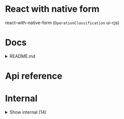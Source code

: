 # React with native form

react-with-native-form (`OperationClassification` ui-cjs)



# Docs

<details><summary>README.md</summary>
    
  # Forms

## `NB: Experimental package!`

Plug-and-play yet unopinionated and extensible forms constructor for React and React Native apps with high-class typescript support!


### Installation

```bash
yarn add react-with-native-form
```

Please note:

- You need to create your own inputs, or you can use our default inputs, see [Form inputs](/react-with-native/form-inputs) for installation instructions
- You need [react-with-native](/react-with-native) for this.


### Usage

Create a wrapper like this:

```tsx
import DataForm, {
  setConfig,
  makeInputField,
  Field,
  Keys,
  DataFormProps,
} from "react-with-native-form";

import {
  TextInput,
  TextInputType,
  PasswordInput,
  PasswordInputType,
  DateInput,
  DateInputType,
  DatetimeInput,
  DatetimeInputType,
  // MapInput,
  // MapInputType,
  NumberInput,
  NumberInputType,
  SelectInput,
  SelectInputType,
  StarsInput,
  StarsInputType,
  PhoneInput,
  PhoneInputType,
  TextAreaInput,
  TextAreaInputType,
  TimeInputType,
  TimeInput,
  ToggleInput,
  ToggleInputType,
  SelectMultipleInput,
  SelectMultipleInputType,
} from "react-with-native-form-inputs";

const text = { component: TextInput };
const password = { component: PasswordInput };
const date = { component: DateInput };
const datetime = { component: DatetimeInput };
const number = { component: NumberInput };
const select = { component: SelectInput };
const selectMultiple = { component: SelectMultipleInput };
const stars = { component: StarsInput };
const phone = { component: PhoneInput };
const textArea = { component: TextAreaInput };
const time = { component: TimeInput };
const toggle = { component: ToggleInput };

const plugins = {
  text,
  password,
  date,
  datetime,
  number,
  select,
  selectMultiple,
  stars,
  phone,
  textArea,
  time,
  toggle,
};

export const makeField = <T extends Keys<Inputs>>(
  type: T,
  config: Omit<Field<Inputs, T>, "type">
) => makeInputField<Inputs, T>(type, config);

export interface Inputs {
  text: TextInputType;
  password: PasswordInputType;
  date: DateInputType;
  datetime: DatetimeInputType;
  number: NumberInputType;
  select: SelectInputType;
  selectMultiple: SelectMultipleInputType;
  stars: StarsInputType;
  phone: PhoneInputType;
  textArea: TextAreaInputType;
  time: TimeInputType;
  toggle: ToggleInputType;
}

export type InputValues = {
  [key in keyof Inputs]: Inputs[key]["value"];
};

export const Form = <TState extends { [key: string]: any } = any>(
  props: DataFormProps<Inputs, TState>
) =>
  setConfig<Inputs, TState>(DataForm, {
    plugins,
  })(props);
```

Now you can create a form like this. Please note we use all possible inputs that we created from `react-with-native-form-inputs` here, but of course you can always create your own inputs if you want. We also set a defaultValue here from the local storage:

```tsx
import { Div } from "react-with-native";
import { Item } from "react-with-native-select";
import { Form, InputValues, makeField } from "../components/Form";
import useStore from "../store";

const options: Item<string>[] = [
  { value: "1", label: "Option 1" },
  { value: "2", label: "Option 2" },
  { value: "3", label: "Option 3" },
  { value: "4", label: "Option 4" },
];

const fields = [
  makeField("text", {
    field: "text",
    title: "Text",
    hasError: (value) => (value.length === 0 ? "Please fill in a text" : false),
  }),
  makeField("password", {
    field: "password",
    title: "Password",
    hasError: (value) =>
      value.length === 0 ? "Please fill in a password" : false,
  }),

  makeField("date", { field: "date", title: "Date" }),
  makeField("datetime", { field: "datetime", title: "Datetime" }),
  makeField("number", { field: "number", title: "Number" }),
  makeField("phone", { field: "phone", title: "Phone" }),
  makeField("select", {
    field: "select",
    title: "Select",
    extra: {
      options,
    },
  }),

  makeField("selectMultiple", {
    field: "selectMultiple",
    title: "Select multiple",
    extra: {
      options,
    },
  }),
  makeField("stars", { field: "stars", title: "Stars" }),
  makeField("textArea", { field: "textArea", title: "Text area" }),
  makeField("time", { field: "time", title: "Time" }),
  makeField("toggle", {
    field: "toggle",
    title: "Toggle",
    extra: { label: "Toggle this on or off" },
  }),
];

// Now your form can be rendered like this
// Make sure to provide the generic based on the inputs type interfaces
// otherwise your form won't be typesafe!

const FormPage = () => {
  const [name] = useStore("name");
  return (
    <Div scroll className="p-4 w-full mx-4 lg:mx-20">
      <Form<{
        text: InputValues["text"];
        password: InputValues["password"];
        date: InputValues["date"];
        datetime: InputValues["datetime"];
        number: InputValues["number"];
        phone: InputValues["phone"];
        select: InputValues["select"];
        selectMultiple: InputValues["selectMultiple"];
        stars: InputValues["stars"];
        textArea: InputValues["textArea"];
        time: InputValues["time"];
        toggle: InputValues["toggle"];
      }>
        title="Form Example"
        fields={fields}
        onSubmit={(values, resolve, reject) => {
          //do something with those values
          const message = `Form submitted. Hello, ${values.text}`;
          resolve(message);
        }}
        defaultValues={{ text: name || "" }}
      />
    </Div>
  );
};

export default FormPage;
```

  </details>

# Api reference

# Internal

<details><summary>Show internal (14)</summary>
    
  # `<DataForm />`




| Input      |    |    |
| ---------- | -- | -- |
| - | | |
| **Output** | `JSX.Element`   |    |



## `<DefaultInputContainer />`

| Input      |    |    |
| ---------- | -- | -- |
| - | | |
| **Output** | `JSX.Element`   |    |



## errorOnField()

| Input      |    |    |
| ---------- | -- | -- |
| - | | |
| **Output** | {  }   |    |



## `<Input />`

| Input      |    |    |
| ---------- | -- | -- |
| - | | |
| **Output** | `JSX.Element`   |    |



## isObject()

| Input      |    |    |
| ---------- | -- | -- |
| - | | |
| **Output** | {  }   |    |



## makeInputField()

| Input      |    |    |
| ---------- | -- | -- |
| - | | |
| **Output** | {  }   |    |



## notEmpty()

| Input      |    |    |
| ---------- | -- | -- |
| - | | |
| **Output** | {  }   |    |



## setConfig()

| Input      |    |    |
| ---------- | -- | -- |
| - | | |
| **Output** | {  }   |    |



## 📄 DataForm (exported const)

## 📄 DefaultInputContainer (exported const)

## 📄 errorOnField (exported const)

## 📄 Input (exported const)

## 📄 makeInputField (exported const)

## 📄 setConfig (exported const)

  </details>


